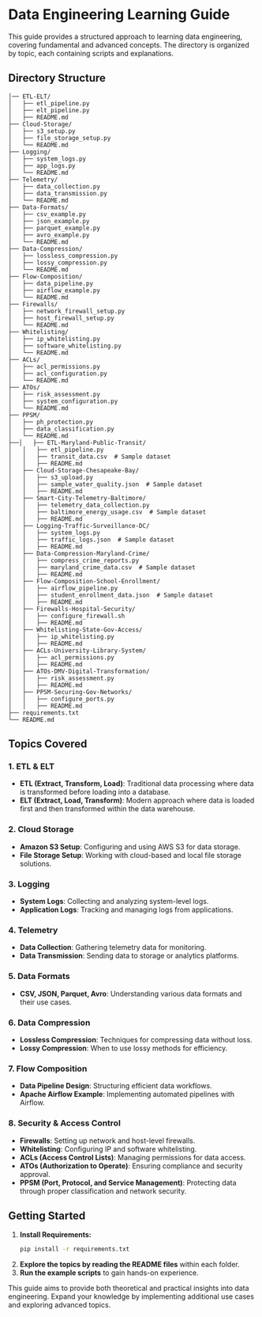 # Data Engineering Learning Guide

This guide provides a structured approach to learning data engineering, covering fundamental and advanced concepts. The directory is organized by topic, each containing scripts and explanations.

## Directory Structure
```
│── ETL-ELT/
│   ├── etl_pipeline.py
│   ├── elt_pipeline.py
│   ├── README.md
├── Cloud-Storage/
│   ├── s3_setup.py
│   ├── file_storage_setup.py
│   └── README.md
├── Logging/
│   ├── system_logs.py
│   ├── app_logs.py
│   └── README.md
├── Telemetry/
│   ├── data_collection.py
│   ├── data_transmission.py
│   └── README.md
├── Data-Formats/
│   ├── csv_example.py
│   ├── json_example.py
│   ├── parquet_example.py
│   ├── avro_example.py
│   └── README.md
├── Data-Compression/
│   ├── lossless_compression.py
│   ├── lossy_compression.py
│   └── README.md
├── Flow-Composition/
│   ├── data_pipeline.py
│   ├── airflow_example.py
│   └── README.md
├── Firewalls/
│   ├── network_firewall_setup.py
│   ├── host_firewall_setup.py
│   └── README.md
├── Whitelisting/
│   ├── ip_whitelisting.py
│   ├── software_whitelisting.py
│   └── README.md
├── ACLs/
│   ├── acl_permissions.py
│   ├── acl_configuration.py
│   └── README.md
├── ATOs/
│   ├── risk_assessment.py
│   ├── system_configuration.py
│   └── README.md
├── PPSM/
│   ├── ph_protection.py
│   ├── data_classification.py
│   └── README.md
├──│   ├── ETL-Maryland-Public-Transit/
│   │   ├── etl_pipeline.py
│   │   ├── transit_data.csv  # Sample dataset
│   │   ├── README.md
│   ├── Cloud-Storage-Chesapeake-Bay/
│   │   ├── s3_upload.py
│   │   ├── sample_water_quality.json  # Sample dataset
│   │   ├── README.md
│   ├── Smart-City-Telemetry-Baltimore/
│   │   ├── telemetry_data_collection.py
│   │   ├── baltimore_energy_usage.csv  # Sample dataset
│   │   ├── README.md
│   ├── Logging-Traffic-Surveillance-DC/
│   │   ├── system_logs.py
│   │   ├── traffic_logs.json  # Sample dataset
│   │   ├── README.md
│   ├── Data-Compression-Maryland-Crime/
│   │   ├── compress_crime_reports.py
│   │   ├── maryland_crime_data.csv  # Sample dataset
│   │   ├── README.md
│   ├── Flow-Composition-School-Enrollment/
│   │   ├── airflow_pipeline.py
│   │   ├── student_enrollment_data.json  # Sample dataset
│   │   ├── README.md
│   ├── Firewalls-Hospital-Security/
│   │   ├── configure_firewall.sh
│   │   ├── README.md
│   ├── Whitelisting-State-Gov-Access/
│   │   ├── ip_whitelisting.py
│   │   ├── README.md
│   ├── ACLs-University-Library-System/
│   │   ├── acl_permissions.py
│   │   ├── README.md
│   ├── ATOs-DMV-Digital-Transformation/
│   │   ├── risk_assessment.py
│   │   ├── README.md
│   ├── PPSM-Securing-Gov-Networks/
│   │   ├── configure_ports.py
│   │   ├── README.md
├── requirements.txt
└── README.md
```

## Topics Covered
### 1. ETL & ELT
- **ETL (Extract, Transform, Load)**: Traditional data processing where data is transformed before loading into a database.
- **ELT (Extract, Load, Transform)**: Modern approach where data is loaded first and then transformed within the data warehouse.

### 2. Cloud Storage
- **Amazon S3 Setup**: Configuring and using AWS S3 for data storage.
- **File Storage Setup**: Working with cloud-based and local file storage solutions.

### 3. Logging
- **System Logs**: Collecting and analyzing system-level logs.
- **Application Logs**: Tracking and managing logs from applications.

### 4. Telemetry
- **Data Collection**: Gathering telemetry data for monitoring.
- **Data Transmission**: Sending data to storage or analytics platforms.

### 5. Data Formats
- **CSV, JSON, Parquet, Avro**: Understanding various data formats and their use cases.

### 6. Data Compression
- **Lossless Compression**: Techniques for compressing data without loss.
- **Lossy Compression**: When to use lossy methods for efficiency.

### 7. Flow Composition
- **Data Pipeline Design**: Structuring efficient data workflows.
- **Apache Airflow Example**: Implementing automated pipelines with Airflow.

### 8. Security & Access Control
- **Firewalls**: Setting up network and host-level firewalls.
- **Whitelisting**: Configuring IP and software whitelisting.
- **ACLs (Access Control Lists)**: Managing permissions for data access.
- **ATOs (Authorization to Operate)**: Ensuring compliance and security approval.
- **PPSM (Port, Protocol, and Service Management)**: Protecting data through proper classification and network security.

## Getting Started
1. **Install Requirements:**
   ```bash
   pip install -r requirements.txt
   ```
2. **Explore the topics by reading the README files** within each folder.
3. **Run the example scripts** to gain hands-on experience.

This guide aims to provide both theoretical and practical insights into data engineering. Expand your knowledge by implementing additional use cases and exploring advanced topics.
